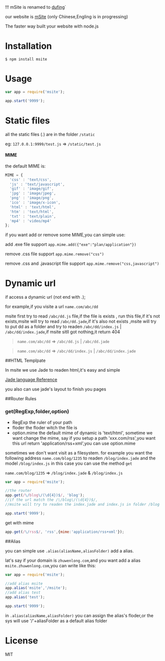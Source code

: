 !!! mSite is renamed to [dufing](https://github.com/zmofei/dufing)`

our website is [mSite](http://msite.zhuwenlong.com) (only Chinese,Engling is in progressing)

The faster way built your website with node.js


Installation
=====

```
$ npm install msite
```

Usage
=====

```javascript
var app = require('msite');

app.start('9999');
```

Static files
=====

all the static files (*.*) are in the folder `/static`

eg: `127.0.0.1:9999/test.js` => `/static/test.js`


#### MIME
the default MIME is:

``` javascript
MIME = {
  'css' : 'text/css',
  'js' : 'text/javascript',
  'gif' : 'image/gif',
  'jpg' : 'image/jpeg',
  'png' : 'image/png',
  'ico' : 'image/x-icon',
  'html' : 'text/html',
  'htm' : 'text/html',
  'txt' : 'text/plain',
  'mp4' : 'video/mp4'
};
```

if you want add or remove some MIME,you can simple use:

add .exe file support
`app.mime.add({"exe":"plan/application"})`

remove .css file support
`app.mime.remove("css")`  

remove .css and .javascript file support
`app.mime.remove("css,javascript")`  

Dynamic url
=====

if access a dynamic url (not end with *.*);

for example,if you visite a url `name.com/abc/dd`

msite first try to read `/abc/dd.js` file,if the file is exists , run this file,if it's not exists,msite will try to read `/abc/dd.jade`,if it's also not exists ,msite will try to put dd as a folder and try to readen `/abc/dd/index.js` | `/abc/dd/index.jade`,if msite sitll got nothing,it return 404


> `name.com/abc/dd` => `/abc/dd.js` | `/abc/dd.jade`

> `name.com/abc/dd` => `/abc/dd/index.js` | `/abc/dd/index.jade`

##HTML Templpate

In msite we use Jade to readen html,it's easy and simple

[Jade language Reference](http://jade-lang.com/reference/#casefallthrough)

you also can use jade's layout to finish you pages


##Router Rules

### get(RegExp,folder,option)

* RegExp the ruler of your path
* floder the floder witch the file is 
* option.mime the default mime of dynamic is 'text/html', sometime we want change the mime, say if you setup a path 'xxx.com/rss',you want this url return 'application/rss+xml',you can use option.mime

sometimes we don't want visit as a filesystem.
for example you want the following address
`name.com/blog/1235`
to readen
`/blog/index.jade` and the model `/blog/index.js`
in this case you can use the method `get`

`name.com/blog/1235` => `/blog/index.jade` & `/blog/index.js`

```javascript
var app = require('msite');

//the router
app.get(/\/blog\/(\d{4})$/, 'blog');
//if the url match the /\/blog\/(\d{4})$/,
//msite will try to readen the index.jade and index.js in folder /blog

app.start('9999');
```

get with mime
```javascript
app.get(/\/rss$/, 'rss',{mime:'application/rss+xml'});
```


##Alias

you can simple use `.alias(aliasName,aliasFolder)` add a alias.

lat's say if your domain is `zhuwenlong.com`,and you want add a alias `msite.zhuwenlong.com`,you can write like this:

```javascript
var app = require('msite');

//add alias msite
app.alias('msite','/msite');
//add alias test
app.alias('test');

app.start('9999');
```

in `.alias(aliasName,aliasFolder)` you can assign the alias's floder,or the sys will use '/'+aliasFolder as a default alias folder


License
=====

MIT
